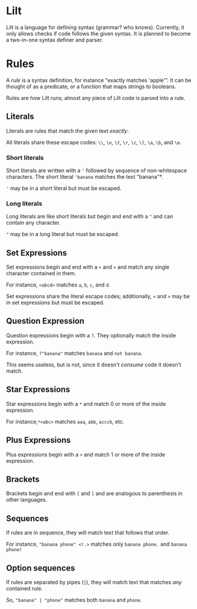 
# Lilt

Lilt is a language for defining syntax (grammar? who knows).
Currently, it only allows checks if code follows the given syntax.
It is planned to become a two-in-one syntax definer and parser.

# Rules

A _rule_ is a syntax definition, for instance "exactly matches 'apple'".
It can be thought of as a predicate, or a function that maps strings to booleans.

Rules are how Lilt runs; almost any piece of Lilt code is parsed into a rule.

## Literals

Literals are rules that match the given text _exactly_.

All literals share these escape codes:
`\\`, `\n`, `\t`, `\r`, `\c`, `\l`, `\a`, `\b`, and `\e`.

### Short literals

Short literals are written with a `'` followed by sequence of non-whitespace characters.
The short literal `'banana` matches the text "banana"\*.

`'` may be in a short literal but must be escaped.

### Long literals
Long literals are like short literals but begin and end with a `"` and can contain any character.

`"` may be in a long literal but must be escaped.

## Set Expressions

Set expressions begin and end with a `<` and `>` and match any single character contained in them.

For instance, `<abcd>` matches `a`, `b`, `c`, and `d`.

Set expressions share the literal escape codes; additionally,
`<` and `>` may be in set expressions but must be escaped.

## Question Expression

Question expressions begin with a `?`. They optionally match the inside expression.

For instance, `?"banana"` matches `banana` and `not banana`.

This seems useless, but is not, since it doesn't _consume_ code it doesn't match.

## Star Expressions

Star expressions begin with a `*` and match 0 or more of the inside expression.

For instance,`*<abc>` matches `aaa`, `abb`, `acccb`, etc.

## Plus Expressions

Plus expressions begin with a `+` and match 1 or more of the inside expression.

## Brackets

Brackets begin and end with `[` and `]` and are analogous to parenthesis in other languages.

## Sequences

If rules are in sequence, they will match text that follows that order.

For instance, `"banana phone" <!.>` matches only `banana phone.` and `banana phone!`

## Option sequences

If rules are separated by pipes (`|`), they will match text that matches _any_ contained rule.

So, `"banana" | "phone"` matches both `banana` and `phone`.
